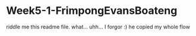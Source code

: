 # Week5-1-FrimpongEvansBoateng
riddle me this readme file. what... uhh... I forgor :)
he copied my whole flow
